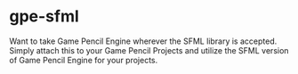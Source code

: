 # gpe-sfml
Want to take Game Pencil Engine wherever the SFML library is accepted. Simply attach this to your Game Pencil Projects and utilize the SFML version of Game Pencil Engine for your projects.
